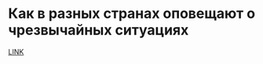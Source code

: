 # Как в разных странах оповещают о чрезвычайных ситуациях



[LINK](https://varlamov.ru/1564917.html)